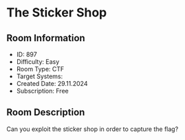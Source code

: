 ﻿# The Sticker Shop

## Room Information
- ID: 897
- Difficulty: Easy
- Room Type: CTF
- Target Systems: 
- Created Date: 29.11.2024
- Subscription: Free

## Room Description
Can you exploit the sticker shop in order to capture the flag?
